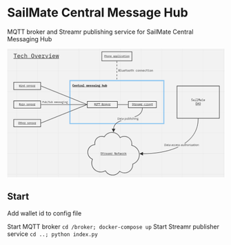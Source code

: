 # SailMate Central Message Hub

MQTT broker and Streamr publishing service for SailMate Central Messaging Hub

![image](./overview.png)

## Start
Add wallet id to config file

Start MQTT broker
`cd /broker; docker-compose up`
Start Streamr publisher service
`cd ..; python index.py`


